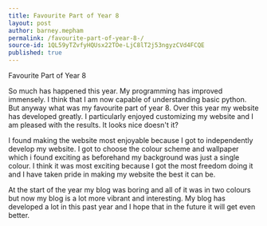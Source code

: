```yaml
---
title: Favourite Part of Year 8 
layout: post
author: barney.mepham
permalink: /favourite-part-of-year-8-/
source-id: 1QL59yTZvfyHQUsx22TOe-LjC8lT2j53ngyzCVd4FCQE
published: true
---
```

Favourite Part of Year 8

So much has happened this year. My programming has improved immensely. I think that I am now capable of understanding basic python. But anyway what was my favourite part of year 8. Over this year my website has developed greatly. I particularly enjoyed customizing my website and I am pleased with the results. It looks nice doesn't it?

I found making the website most enjoyable because I got to independently develop my website. I got to choose the colour scheme and wallpaper which i found exciting as beforehand my background was just a single colour. I think it was most exciting because I got the most freedom doing it and I have taken pride in making my website the best it can be.

At the start of the year my blog was boring and all of it was in two colours but now my blog is a lot more vibrant and interesting. My blog has developed a lot in this past year and I hope that in the future it will get even better.

